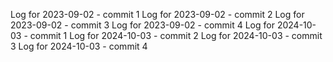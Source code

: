 Log for 2023-09-02 - commit 1
Log for 2023-09-02 - commit 2
Log for 2023-09-02 - commit 3
Log for 2023-09-02 - commit 4
Log for 2024-10-03 - commit 1
Log for 2024-10-03 - commit 2
Log for 2024-10-03 - commit 3
Log for 2024-10-03 - commit 4
